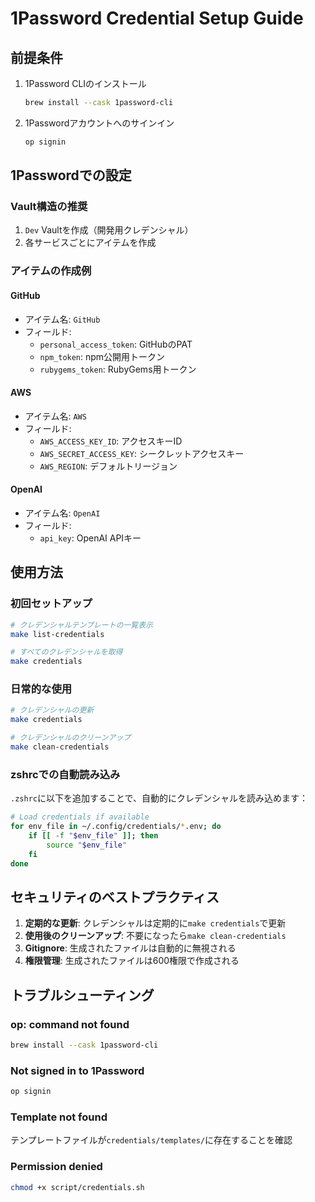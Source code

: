 # 1Password Credential Setup Guide

## 前提条件

1. 1Password CLIのインストール
   ```bash
   brew install --cask 1password-cli
   ```

2. 1Passwordアカウントへのサインイン
   ```bash
   op signin
   ```

## 1Passwordでの設定

### Vault構造の推奨

1. `Dev` Vaultを作成（開発用クレデンシャル）
2. 各サービスごとにアイテムを作成

### アイテムの作成例

#### GitHub
- アイテム名: `GitHub`
- フィールド:
  - `personal_access_token`: GitHubのPAT
  - `npm_token`: npm公開用トークン
  - `rubygems_token`: RubyGems用トークン

#### AWS
- アイテム名: `AWS`
- フィールド:
  - `AWS_ACCESS_KEY_ID`: アクセスキーID
  - `AWS_SECRET_ACCESS_KEY`: シークレットアクセスキー
  - `AWS_REGION`: デフォルトリージョン

#### OpenAI
- アイテム名: `OpenAI`
- フィールド:
  - `api_key`: OpenAI APIキー

## 使用方法

### 初回セットアップ

```bash
# クレデンシャルテンプレートの一覧表示
make list-credentials

# すべてのクレデンシャルを取得
make credentials
```

### 日常的な使用

```bash
# クレデンシャルの更新
make credentials

# クレデンシャルのクリーンアップ
make clean-credentials
```

### zshrcでの自動読み込み

`.zshrc`に以下を追加することで、自動的にクレデンシャルを読み込めます：

```bash
# Load credentials if available
for env_file in ~/.config/credentials/*.env; do
    if [[ -f "$env_file" ]]; then
        source "$env_file"
    fi
done
```

## セキュリティのベストプラクティス

1. **定期的な更新**: クレデンシャルは定期的に`make credentials`で更新
2. **使用後のクリーンアップ**: 不要になったら`make clean-credentials`
3. **Gitignore**: 生成されたファイルは自動的に無視される
4. **権限管理**: 生成されたファイルは600権限で作成される

## トラブルシューティング

### op: command not found
```bash
brew install --cask 1password-cli
```

### Not signed in to 1Password
```bash
op signin
```

### Template not found
テンプレートファイルが`credentials/templates/`に存在することを確認

### Permission denied
```bash
chmod +x script/credentials.sh
```